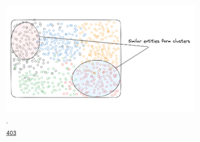 
![Diagram showing a cluster of similar entities with highlighted clusters](../assets/hello2.png)

.

[403](https://httpstat.us/403)